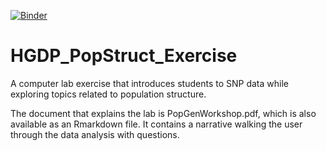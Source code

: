 [![Binder](https://mybinder.org/badge.svg)](https://mybinder.org/v2/gh/NovembreLab/HGDP_PopStruct_Exercise/master)

# HGDP_PopStruct_Exercise

A computer lab exercise that introduces students to SNP data while exploring topics related to population structure. 

The document that explains the lab is PopGenWorkshop.pdf, which is also available as an Rmarkdown file. It contains a 
narrative walking the user through the data analysis with questions.
